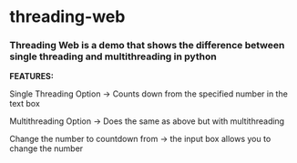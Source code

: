 ﻿# threading-web
### Threading Web is a demo that shows the difference between single threading and multithreading in python

**FEATURES:**

Single Threading Option -> Counts down from the specified number in the text box

Multithreading Option -> Does the same as above but with multithreading

Change the number to countdown from -> the input box allows you to change the number
